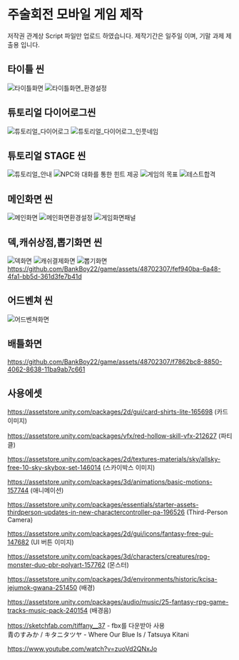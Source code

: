 # 주술회전 모바일 게임 제작
저작권 관계상 Script 파일만 업로드 하였습니다. 제작기간은 일주일 이며, 기말 과제 제출용 입니다.
## 타이틀 씬
![타이틀화면](https://github.com/BankBoy22/game/assets/48702307/4a5c4ccd-94ef-49ea-b80b-c2a01674c228)
![타이틀화면_환경설정](https://github.com/BankBoy22/game/assets/48702307/2153a4e0-fc4e-4309-a573-f2dea8685928)
## 튜토리얼 다이어로그씬
![튜토리얼_다이어로그](https://github.com/BankBoy22/game/assets/48702307/64b4c23a-6e7e-4409-81d5-c315ba05708c)
![튜토리얼_다이어로그_인풋네임](https://github.com/BankBoy22/game/assets/48702307/d765ea32-8364-46d9-9f7d-08b68d59876f)
## 튜토리얼 STAGE 씬
![튜토리얼_안내](https://github.com/BankBoy22/game/assets/48702307/04b61120-e970-4a68-a56c-cf627d16d80d)
![NPC와 대화를 통한 힌트 제공](https://github.com/BankBoy22/game/assets/48702307/1f705867-75bc-4d22-84f3-c36832d5e5e0)
![게임의 목표](https://github.com/BankBoy22/game/assets/48702307/10e7df77-3f4b-4b7f-bb1e-ac86f74eb947)
![테스트합격](https://github.com/BankBoy22/game/assets/48702307/f20ba4c2-7caf-4754-9eee-36bac9aa3d19)
## 메인화면 씬
![메인화면](https://github.com/BankBoy22/game/assets/48702307/f634140a-91e6-4c9b-93be-dcdaa2c482c2)
![메인화면환경설정](https://github.com/BankBoy22/game/assets/48702307/3b79a6b9-4eaf-4ff2-a765-b3015648382c)
![게임화면패널](https://github.com/BankBoy22/game/assets/48702307/e1fbcdd8-1720-45ba-a311-4cfdbf8f58ba)
## 덱,캐쉬상점,뽑기화면 씬
![덱화면](https://github.com/BankBoy22/game/assets/48702307/ccd6ca2b-0f25-4aae-8fec-b42954859ff9)
![캐쉬결제화면](https://github.com/BankBoy22/game/assets/48702307/478f51b2-a234-4cce-b6e3-fba8d25e85fb)
![뽑기화면](https://github.com/BankBoy22/game/assets/48702307/dbd3096d-6e42-44b6-9129-32cef96a2c8d)
https://github.com/BankBoy22/game/assets/48702307/fef940ba-6a48-4fa1-bb5d-361d3fe7b41d
## 어드벤쳐 씬
![어드벤쳐화면](https://github.com/BankBoy22/game/assets/48702307/3770a969-4300-4dfa-bb9a-73175c188a1e)
## 배틀화면 
https://github.com/BankBoy22/game/assets/48702307/f7862bc8-8850-4062-8638-11ba9ab7c661
## 사용에셋
https://assetstore.unity.com/packages/2d/gui/card-shirts-lite-165698 (카드 이미지)​<br>

https://assetstore.unity.com/packages/vfx/red-hollow-skill-vfx-212627 (파티클)​​<br>

https://assetstore.unity.com/packages/2d/textures-materials/sky/allsky-free-10-sky-skybox-set-146014 (스카이박스 이미지)​​<br>

https://assetstore.unity.com/packages/3d/animations/basic-motions-157744 (애니메이션)​​<br>

https://assetstore.unity.com/packages/essentials/starter-assets-thirdperson-updates-in-new-charactercontroller-pa-196526 (Third-Person Camera)​​<br>

https://assetstore.unity.com/packages/2d/gui/icons/fantasy-free-gui-147682 (UI 버튼 이미지)​​<br>

https://assetstore.unity.com/packages/3d/characters/creatures/rpg-monster-duo-pbr-polyart-157762 (몬스터)​​<br>

https://assetstore.unity.com/packages/3d/environments/historic/kcisa-jejumok-gwana-251450 (배경)​​<br>

https://assetstore.unity.com/packages/audio/music/25-fantasy-rpg-game-tracks-music-pack-240154 (배경음)​<br>

https://sketchfab.com/tiffany__37 - fbx를 다운받아 사용 <br>
青のすみか / キタニタツヤ - Where Our Blue Is / Tatsuya Kitani​

https://www.youtube.com/watch?v=zuoVd2QNxJo
